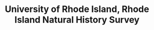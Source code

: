 ---
layout: repo
title: "University of Rhode Island, Rhode Island Natural History Survey"
id: 111
permalink: repos/111/
---